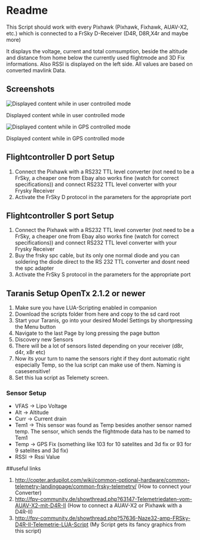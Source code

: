 # Readme
This Script should work with every Pixhawk (Pixhawk, Fixhawk, AUAV-X2, etc.) which
is connected to a FrSky D-Receiver (D4R, D8R,X4r and maybe more)

It displays the voltage, current and total comsumption, beside the altitude and distance from home below the currently used flightmode and 3D Fix informations.
Also RSSI is displayed on the left side. All values are based on converted mavlink Data.
## Screenshots
![Displayed content while in user controlled mode](https://raw.githubusercontent.com/Jace25/LUA-Taranis-Pixhawk/master/lua1.JPG)

Displayed content while in user controlled mode



![Displayed content while in GPS controlled mode](https://raw.githubusercontent.com/Jace25/LUA-Taranis-Pixhawk/master/lua2.JPG)

Displayed content while in GPS controlled mode

## Flightcontroller D port Setup
1. Connect the Pixhawk with a RS232 TTL level converter (not need to be a FrSky, a cheaper one from Ebay also works fine (watch for correct specifications)) and connect RS232 TTL level converter with your Frysky Receiver
2. Activate the FrSky D protocol in the parameters for the appropriate port

## Flightcontroller S port Setup
1. Connect the Pixhawk with a RS232 TTL level converter (not need to be a FrSky, a cheaper one from Ebay also works fine (watch for correct specifications)) and connect RS232 TTL level converter with your Frysky Receiver
2. Buy the frsky spc cable, but its only one normal diode and you can soldering the diode direct to the RS 232 TTL converter and dosnt need the spc adapter
3. Activate the FrSky S protocol in the parameters for the appropriate port


## Taranis Setup OpenTx 2.1.2 or newer
1. Make sure you have LUA-Scripting enabled in companion
2. Download the scripts folder from here and copy to the sd card root
3. Start your Taranis, go into your desired Model Settings by shortpressing the Menu button
4. Navigate to the last Page by long pressing the page button
5. Discovery new Sensors
6. There will be a lot of sensors listed depending on your receiver (d8r, d4r, x8r etc)
7. Now its your turn to name the sensors right if they dont automatic right especially Temp, so the lua script can make use of them. Naming is casesensitive!
8. Set this lua script as Telemety screen.

### Sensor Setup
* VFAS -> Lipo Voltage
* Alt -> Altitude
* Curr -> Current drain
* Tem1 -> This sensor was found as Temp besides another sensor named temp. The sensor, which sends the flightmode data has to be named to Tem1
* Temp -> GPS Fix (something like 103 for 10 satelites and 3d fix or 93 for 9 satelites and 3d fix)
* RSSI -> Rssi Value


##useful links
1. http://copter.ardupilot.com/wiki/common-optional-hardware/common-telemetry-landingpage/common-frsky-telemetry/ (How to connect your Converter)
2. http://fpv-community.de/showthread.php?63147-Telemetriedaten-vom-AUAV-X2-mit-D4R-II (How to connect a AUAV-X2 or Pixhawk with a D4R-II)
3. http://fpv-community.de/showthread.php?57636-Naze32-amp-FRSky-D4R-II-Telemetrie-LUA-Script (My Script gets its fancy graphics from this script)
